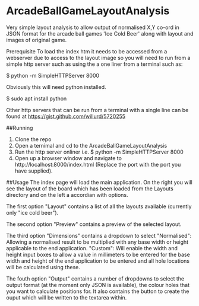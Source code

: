 # ArcadeBallGameLayoutAnalysis

Very simple layout analysis to allow output of normalised X,Y co-ord in JSON format for the arcade ball games 'Ice Cold Beer' along with layout and images of original game.

Prerequisite
To load the index htm it needs to be accessed from a webserver due to access to the layout image so you will need to run from a simple http server such as using the a one liner from a terminal such as:

$ python -m SimpleHTTPServer 8000

Obviously this will need python installed.

$ sudo apt install python

Other http servers that can be run from a terminal with a single line can be found at https://gist.github.com/willurd/5720255

##Running
1. Clone the repo
2. Open a ternimal and cd to the ArcadeBallGameLayoutAnalysis
3. Run the http server onliner i.e.
$ python -m SimpleHTTPServer 8000
4. Open up a browser window and navigate to http://localhost:8000/index.html
(Replace the port with the port you have supplied).

##Usage
The index page will load the main application.  On the right you will see the layout of the board which has been loaded from the Layouts directory and on the left a accordian with options.  

The first option "Layout" contains a list of all the layouts available (currently only "ice cold beer"). 

The second option "Preview" contains a preview of the selected layout.

The third option "Dimensions" contains a dropdown to select 
"Normalised": Allowing a normalised result to be multiplied with any base width or height applicable to the end application. 
"Custom": Will enable the width and height input boxes to allow a value in millimeters to be entered for the base width and height of the end application to be entered and all hole locations will be calculated using these.

The fouth option "Output" contains a number of dropdowns to select the output format (at the moment only JSON is available), the colour holes that you want to calculate positions for.  It also contains the button to create the ouput which will be written to the textarea within.
